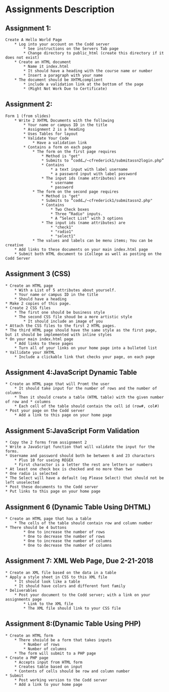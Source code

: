 # Assignments Description

## Assignment 1:
    Create A Hello World Page
        * Log into your account on the Codd server
            * See instructions on the Servers Tab page
            * Change directory to public_html (create this directory if it does not exist)
        * Create an HTML document
            * Name it index.html
            * It should have a heading with the course name or number
            * Insert a paragraph with your name
        * The document should be XHTMLcomplient
            * include a validation link at the bottom of the page
            * (Might Not Work Due to Certificate) 


## Assignment 2: 
    Form 1 (from slides)
        * Write 2 XHTML Documents with the following
            * Your name or campus ID in the title
            * Assignment 2 is a heading
            * Uses Tables for layout
            * Validate Your Code
                * Have a validation link
            * Contains a form on each page
                * The form on the first page requires
                    * Method is "get"
                    * Submits to “codd…/~cfrederick1/submitassn2login.php”
                    * Contains
                        * a text input with label username
                        * a password input with label password
                    * The input ids (name attributes) are
                        * username
                        * password
                * The form on the second page requires
                    * Method is "get"
                    * Submits to “codd…/~cfrederick1/submitassn2.php"
                    * Contains
                        * Two Check boxes
                        * Three “Radio" inputs.
                        * A “Select List” with 3 options
                    * The input ids (name attributes) are
                        * "check1"
                        * "radio1"
                        * "select1"
                * The values and labels can be menu items; You can be creative
        * Add links to these documents on your main index.html page
        * Submit both HTML document to iCollege as well as posting on the Codd Server


## Assignment 3 (CSS)
    * Create an HTML page
        * With a List of 5 attributes about yourself.
        * Your name or campus ID in the title
        * Should have a heading
    * Make 2 copies of this page.
    * Create 2 CSS files
        * The first one should be business style
        * The second CSS file shoud be a more artistic style
            * It should include an image of you
    * Attach the CSS files to the first 2 HTML pages.
    * The third HTML page should have the same style as the first page, but it should be implemented with inline styles
    * On your main index.html page
        * Add links to these pages
        * Turn all of your links on your home page into a bulleted list
    * Vallidate your XHTML
        * Include a clickable link that checks your page, on each page


## Assignment 4:JavaScript Dynamic Table
    * Create an HTML page that will Promt the user
        * It should take input for the number of rows and the number of columns
        * Then it should create a table (HTML table) with the given number of row and * columns
        * Each cell of the table should contain the cell id (row#, col#)
    * Post your page on the Codd server
        * Add a link to this page on your home page


## Assignment 5:JavaScript Form Validation
    * Copy the 2 forms from assignment 2
    * Write a JavaScript function that will validate the input for the forms.
    * Username and password should both be between 6 and 23 charactors
        * Plus 10 for useing REGEX
        * First charactor is a letter the rest are letters or numbers
    * At least one check box is checked and no more than two
    * One radio is selected
    * The Select will have a default (eg Please Select) that should not be left unselected
    * Post these documents to the Codd server
    * Put links to this page on your home page


## Assignment 6 (Dynamic Table Using DHTML)
    * Create an HTML page that has a table
        * The cells of the table should contain row and column number
    * There should be 4 buttons
            * One to increase the number of rows
            * One to decrease the number of rows
            * One to increase the number of columns
            * One to decrease the number of columns

## Assignment 7: XML Web Page, Due 2-21-2018
    * Create an XML file based on the data in a table
    * Apply a style sheet in CSS to this XML file
        * It should look like a table
        * It should have colors and different font family
    * Deliverables
        * Post your document to the Codd server; with a link on your assignments page
            * Link to the XML file
            * The XML file should link to your CSS file


## Assignment 8:(Dynamic Table Using PHP) 
    * Create an HTML form
        * There shoiuld be a form that takes inputs
            * Number of rows
            * Number of columns
        * The form will submit to a PHP page
    * Create a PHP page
        * Accepts input from HTML form
        * Creates table based on input
        * Contents of cells should be row and column number
    * Submit
        * Post working version to the Codd server
        * Add a link to your home page